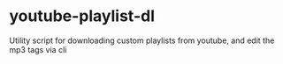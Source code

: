 # youtube-playlist-dl
Utility script for downloading custom playlists from youtube, and edit the mp3 tags via cli
